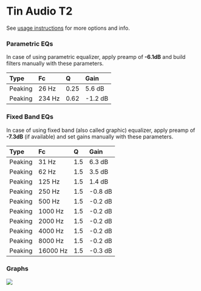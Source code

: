 # Tin Audio T2
See [usage instructions](https://github.com/jaakkopasanen/AutoEq#usage) for more options and info.

### Parametric EQs
In case of using parametric equalizer, apply preamp of **-6.1dB** and build filters manually
with these parameters. 


| Type    | Fc     |    Q | Gain    |
|:--------|:-------|:-----|:--------|
| Peaking | 26 Hz  | 0.25 | 5.6 dB  |
| Peaking | 234 Hz | 0.62 | -1.2 dB |

### Fixed Band EQs
In case of using fixed band (also called graphic) equalizer, apply preamp of **-7.3dB**
(if available) and set gains manually with these parameters.

| Type    | Fc       |   Q | Gain    |
|:--------|:---------|:----|:--------|
| Peaking | 31 Hz    | 1.5 | 6.3 dB  |
| Peaking | 62 Hz    | 1.5 | 3.5 dB  |
| Peaking | 125 Hz   | 1.5 | 1.4 dB  |
| Peaking | 250 Hz   | 1.5 | -0.8 dB |
| Peaking | 500 Hz   | 1.5 | -0.2 dB |
| Peaking | 1000 Hz  | 1.5 | -0.2 dB |
| Peaking | 2000 Hz  | 1.5 | -0.2 dB |
| Peaking | 4000 Hz  | 1.5 | -0.2 dB |
| Peaking | 8000 Hz  | 1.5 | -0.2 dB |
| Peaking | 16000 Hz | 1.5 | -0.3 dB |

### Graphs
![](https://raw.githubusercontent.com/jaakkopasanen/AutoEq/master/results/banbeucmas/Tin%20Audio%20T2%20(+2%20Bass)/Tin%20Audio%20T2.png)